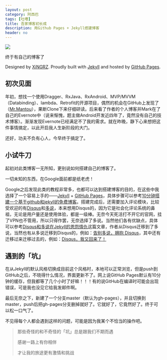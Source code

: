 ```yaml
---
layout: post
category: 阿西巴
tags: [吐嘈]
title: 吾家博客初长成
description: 用Github Pages + Jekyll搭建博客
header: no
---
```


<a href="#" data-reveal-id="videoModal">![](http://img.name2012.com/uploads/allimg/2015-04/21-041223_215.jpg)</a>

终于有自己的博客了

Designed by [XiNGRZ](http://xingrz.me). Proudly built with [Jekyll](http://jekyllrb.com/) and hosted by [GitHub Pages](https://pages.github.com/).

## 初次见面

年初，想找一个使用Dragger、RxJava、RxAndroid、MVP/MVVM（Databinding）、lambda、Retrofit的开源项目，偶然的机会在GitHub上发现了（[Mr.Mantou](https://github.com/oxoooo/mr-mantou-android)），果断Clone下来仔细研读。后来看了作者的个人博客并Mark在了自己的Evernote中（说来惭愧，题主做Android开发近四年了，竟然没有自己的技术博客）。渐渐发现Evernote已经满足不了我的需求。就在昨晚，静下心来想把这件事情搞定，以此开启我人生新阶段的大门。

还好，功夫不负有心人，今早终于搞定了。

## 小试牛刀

起初对此类博客一无所知，更别说如何搭建自己的博客了。

一切未知的东西，在Google面前都是纸老虎！

Google之后发现此类的教程非常多，也都可以达到搭建博客的目的，在这些中我选择了一个容易上手的——[Jekyll](http://jekyllrb.com/) + [GitHub Pages](https://pages.github.com/)，具体步骤可以参考[10分钟搭建一个基于github和jekyll的免费博客](http://cenalulu.github.io/jekyll/how-to-build-a-blog-using-jekyll-markdown/)。搭建完成后，还需要加入评论模块，比较受欢迎的有[Disqus](https://disqus.com/)和[多说](http://duoshuo.com/)，本来想用Disqus的，因为它是社会化评论系统的鼻祖，无论是用户量还是使用体验，都是一级棒。无奈今天死活打不开它的官网，挂了VPN也不管用，所以只得作罢，无奈选择了多说。当然他们各有优缺点，具体可以参考[Disqus和多说在Jekyll的恩怨情仇](http://blog.fooleap.org/talk-about-duoshuo.html#disqus_thread)这篇文章，作者从Disqus迁移到了多说，当然也有从多说迁移到Disqus的，例如：[告别多说，拥抱 Disqus](https://blog.jamespan.me/2015/04/18/goodbye-duoshuo/)，其中还有迁移过来迁移过去的，例如：[Disqus，我又回来了！](https://imququ.com/post/back-to-disqus.html)

## 遇到的「坑」

在从Jekyll的默认风格切换成目前这个风格时，本地可以正常浏览，但是push到GitHub之后，不晓得什么情况，界面更新不了。网上说GitHub Pages默认有10分钟的缓存，但我都等了几个小时了好嘛！！！有的说GitHub在编译时可能会出现错误，可是我也没见它给我发邮件啊。

最后无奈之下，新建了一个分支master（默认为gh-pages），并且切换到master，push后把gh-pages分支删掉就好了。它就好了，它竟然好了。终于可以松一口气了。

不见得每个人都会遇到这样的问题，可能是因为我某个不恰当的操作吧。

> 那些奇怪的和不奇怪的「坑」总是跟我们不期而遇
>
> 感谢一路上有你相伴
>
> 才让我的旅途更有激情和挑战
